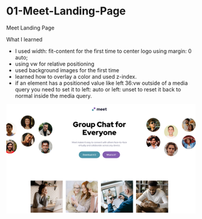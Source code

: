 # 01-Meet-Landing-Page

Meet Landing Page

What I learned

- I used width: fit-content for the first time to center logo using margin: 0 auto;
- using vw for relative positioning
- used background images for the first time
- learned how to overlay a color and used z-index.
- if an element has a positioned value like left 36:vw outside of a media query you need to set it to left: auto or left: unset to reset it back to normal inside the media query.

![Screenshot](screenshot.png)
